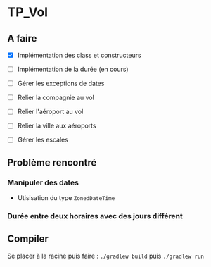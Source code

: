 # TP_Vol

## A faire
- [x] Implémentation des class et constructeurs
- [ ] Implémentation de la durée (en cours)
- [ ] Gérer les exceptions de dates
- [ ] Relier la compagnie au vol 
- [ ] Relier l'aéroport au vol
- [ ] Relier la ville aux aéroports
- [ ] Gérer les escales


## Problème rencontré
### Manipuler des dates
- Utisisation du type `ZonedDateTime`
### Durée entre deux horaires avec des jours différent


## Compiler

Se placer à la racine puis faire : `./gradlew build` puis `./gradlew run` 
